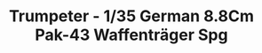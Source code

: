---
layout: product
title: "Trumpeter - 1/35 German 8.8Cm Pak-43 Waffenträger Spg"
price: "5000" 
desc: "N/A"
img_path: "/assets/img/TRU05550.webp"
brand: "N/A"
available: false
special_offer: false
new: false
soon: false
cat: "010000"
subcat: "013400"
subsubcat: "0N/A"
sifra: "TRU05550"
popular: false
spec: false
---